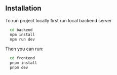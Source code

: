## Installation

To run project locally first run local backend server

```bash
  cd backend
  npm install
  npm run dev
```

Then you can run:

```bash
  cd frontend
  pnpm install
  pnpm dev
```
